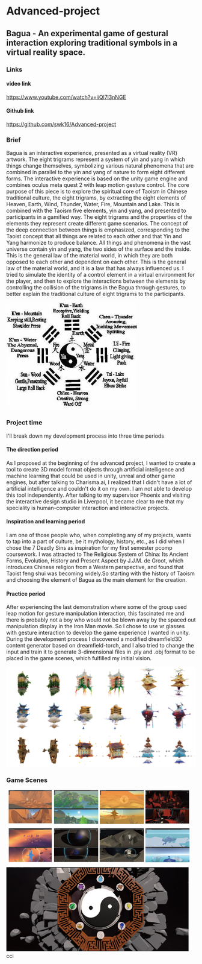 # Advanced-project
## Bagua - An experimental game of gestural interaction exploring traditional symbols in a virtual reality space.
### Links
#### video link
https://www.youtube.com/watch?v=iiQl7l3nNGE
#### Github link
https://github.com/swk16/Advanced-project
### Brief
Bagua is an interactive experience, presented as a virtual reality (VR) artwork. The eight trigrams represent a system of yin and yang in which things change themselves, symbolizing various natural phenomena that are combined in parallel to the yin and yang of nature to form eight different forms. The interactive experience is based on the unity game engine and combines oculus meta quest 2 with leap motion gesture control.
The core purpose of this piece is to explore the spiritual core of Taoism in Chinese traditional culture, the eight trigrams, by extracting the eight elements of Heaven, Earth, Wind, Thunder, Water, Fire, Mountain and Lake. This is combined with the Taoism five elements, yin and yang, and presented to participants in a gamified way. The eight trigrams and the properties of the elements they represent create different game scenarios. The concept of the deep connection between things is emphasized, corresponding to the Taoist concept that all things are related to each other and that Yin and Yang harmonize to produce balance. All things and phenomena in the vast universe contain yin and yang, the two sides of the surface and the inside. This is the general law of the material world, in which they are both opposed to each other and dependent on each other. This is the general law of the material world, and it is a law that has always influenced us.
I tried to simulate the identity of a control element in a virtual environment for the player, and then to explore the interactions between the elements by controlling the collision of the trigrams in the Bagua through gestures, to better explain the traditional culture of eight trigrams to the participants.


![](images/1.jpg)


### Project time

I'll break down my development process into three time periods
#### The direction period
As I proposed at the beginning of the advanced project, I wanted to create a tool to create 3D model format objects through artificial intelligence and machine learning that could be used in unity, unreal and other game engines, but after talking to Charisma.ai, I realized that I didn't have a lot of artificial intelligence and couldn't do it on my own. I am not able to develop this tool independently.
After talking to my supervisor Phoenix and visiting the interactive design studio in Liverpool, it became clear to me that my speciality is human-computer interaction and interactive projects.
#### Inspiration and learning period
I am one of those people who, when completing any of my projects, wants to tap into a part of culture, be it mythology, history, etc., as I did when I chose the 7 Deadly Sins as inspiration for my first semester pcomp coursework.
I was attracted to The Religious System of China: Its Ancient Forms, Evolution, History and Present Aspect by J.J.M. de Groot, which introduces Chinese religion from a Western perspective, and found that Taoist feng shui was becoming widely.So starting with the history of Taoism and choosing the element of Bagua as the main element for the creation.
#### Practice period
After experiencing the last demonstration where some of the group used leap motion for gesture manipulation interaction, this fascinated me and there is probably not a boy who would not be blown away by the spaced out manipulation display in the Iron Man movie. So I chose to use vr glasses with gesture interaction to develop the game experience I wanted in unity.
During the development process I discovered a modified dreamfield3D content generator based on dreamfield-torch, and I also tried to change the input and train it to generate 3-dimensional files in .ply and .obj format to be placed in the game scenes, which fulfilled my initial vision.

![](images/AI.png)

### Game Scenes
![](images/2.png)
cci
